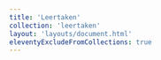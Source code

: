 ```yaml
---
title: 'Leertaken'
collection: 'leertaken'
layout: 'layouts/document.html'
eleventyExcludeFromCollections: true
---
```

